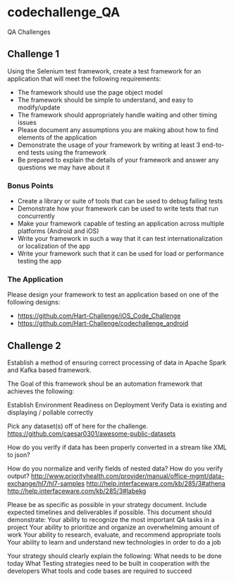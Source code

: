 # codechallenge_QA
QA Challenges


## Challenge 1

Using the Selenium test framework, create a test framework for an application that will meet the following requirements:
* The framework should use the page object model
* The framework should be simple to understand, and easy to modify/update
* The framework should appropriately handle waiting and other timing issues
* Please document any assumptions you are making about how to find elements of the application
* Demonstrate the usage of your framework by writing at least 3 end-to-end tests using the framework
* Be prepared to explain the details of your framework and answer any questions we may have about it

### Bonus Points
* Create a library or suite of tools that can be used to debug failing tests
* Demonstrate how your framework can be used to write tests that run concurrently
* Make your framework capable of testing an application across multiple platforms (Android and iOS)
* Write your framework in such a way that it can test internationalization or localization of the app
* Write your framework such that it can be used for load or performance testing the app


### The Application
Please design your framework to test an application based on one of the following designs:
- https://github.com/Hart-Challenge/iOS_Code_Challenge
- https://github.com/Hart-Challenge/codechallenge_android

## Challenge 2

Establish a method of ensuring correct processing of data in Apache Spark and Kafka based framework.

The Goal of this framework shoul be an automation framework that achieves the following:

Establish Environment Readiness on Deployment
Verify Data is existing and displaying / pollable correctly

Pick any dataset(s) off of here for the challenge. https://github.com/caesar0301/awesome-public-datasets

How do you verify if data has been properly converted in a stream like XML to json?

How do you normalize and verify fields of nested data?
How do you verify output?
http://www.priorityhealth.com/provider/manual/office-mgmt/data-exchange/hl7/hl7-samples
http://help.interfaceware.com/kb/285/3#athena
http://help.interfaceware.com/kb/285/3#labekg

Please be as specific as possible in your strategy document.  Include expected timelines and deliverables if possible.  This document should demonstrate:
Your ability to recognize the most important QA tasks in a project
Your ability to prioritize and organize an overwhelming amount of work
Your ability to research, evaluate, and recommend appropriate tools
Your ability to learn and understand new technologies in order to do a job

Your strategy should clearly explain the following:
What needs to be done today
What Testing strategies need to be built in cooperation with the developers
What tools and code bases are required to succeed
